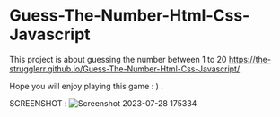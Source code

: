 # Guess-The-Number-Html-Css-Javascript
This project is about guessing the number between 1 to 20 
https://the-strugglerr.github.io/Guess-The-Number-Html-Css-Javascript/

Hope you will enjoy playing this game : ) .

SCREENSHOT :
![Screenshot 2023-07-28 175334](https://github.com/nmn-yd/Guess-The-Number-Html-Css-Javascript/assets/97431919/332ba619-85cb-4164-a341-1d9e8cca6b11)
